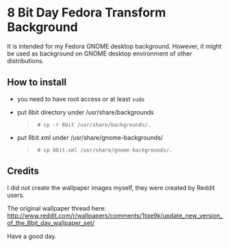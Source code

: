 # 8 Bit Day Fedora Transform Background

It is intended for my Fedora GNOME desktop background. However, it might be used as background on GNOME desktop environment of other distributions.

## How to install

 - you need to have root access or at least `sudo`
 - put 8bit directory under /usr/share/backgrounds

     >``` # cp -r 8bit /usr/share/backgrounds/.```

 - put 8bit.xml under /usr/share/gnome-backgrounds/

     >``` # cp 8bit.xml /usr/share/gnome-backgrounds/.```

## Credits

I did not create the wallpaper images myself, they were created by Reddit users.

The original wallpaper thread here: http://www.reddit.com/r/wallpapers/comments/1tqe9k/update_new_version_of_the_8bit_day_wallpaper_set/

Have a good day.
